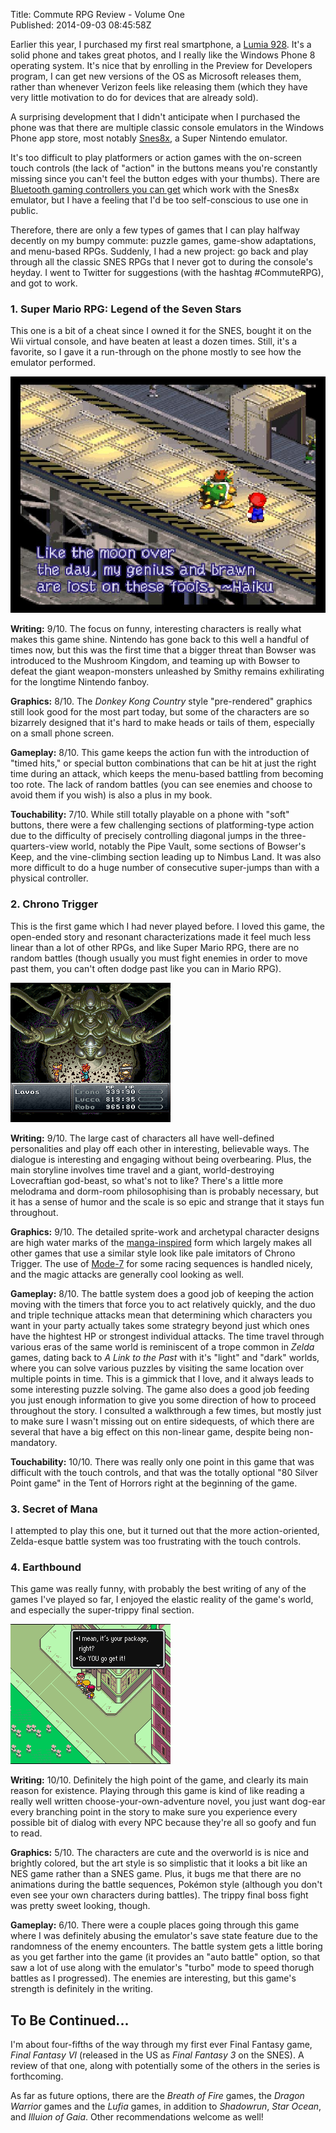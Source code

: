 ﻿Title: Commute RPG Review - Volume One  
Published: 2014-09-03 08:45:58Z

Earlier this year, I purchased my first real smartphone, a [Lumia 928](http://www.nokia.com/us-en/phones/phone/lumia928/). It's a solid phone and takes great photos, and I really like the Windows Phone 8 operating system. It's nice that by enrolling in the Preview for Developers program, I can get new versions of the OS as Microsoft releases them, rather than whenever Verizon feels like releasing them (which they have very little motivation to do for devices that are already sold).

A surprising development that I didn't anticipate when I purchased the phone was that there are multiple classic console emulators in the Windows Phone app store, most notably [Snes8x](http://www.windowsphone.com/en-us/store/app/snes8x/f8b632b0-1cac-4acd-b66e-d2154766e92a), a Super Nintendo emulator.

It's too difficult to play platformers or action games with the on-screen touch controls (the lack of "action" in the buttons means you're constantly missing since you can't feel the button edges with your thumbs). There are [Bluetooth gaming controllers you can get](http://www.mogaanywhere.com/) which work with the Snes8x emulator, but I have a feeling that I'd be too self-conscious to use one in public.

Therefore, there are only a few types of games that I can play halfway decently on my bumpy commute: puzzle games, game-show adaptations, and menu-based RPGs. Suddenly, I had a new project: go back and play through all the classic SNES RPGs that I never got to during the console's heyday. I went to Twitter for suggestions (with the hashtag #CommuteRPG), and got to work.

### 1. Super Mario RPG: Legend of the Seven Stars

This one is a bit of a cheat since I owned it for the SNES, bought it on the Wii virtual console, and have beaten at least a dozen times. Still, it's a favorite, so I gave it a run-through on the phone mostly to see how the emulator performed.

![Super Mario RPG](../content/images/mario_rpg.jpg)

**Writing:** 9/10. The focus on funny, interesting characters is really what makes this game shine. Nintendo has gone back to this well a handful of times now, but this was the first time that a bigger threat than Bowser was introduced to the Mushroom Kingdom, and teaming up with Bowser to defeat the giant weapon-monsters unleashed by Smithy remains exhilirating for the longtime Nintendo fanboy.

**Graphics:** 8/10. The *Donkey Kong Country* style "pre-rendered" graphics still look good for the most part today, but some of the characters are so bizarrely designed that it's hard to make heads or tails of them, especially on a small phone screen.

**Gameplay:** 8/10. This game keeps the action fun with the introduction of "timed hits," or special button combinations that can be hit at just the right time during an attack, which keeps the menu-based battling from becoming too rote. The lack of random battles (you can see enemies and choose to avoid them if you wish) is also a plus in my book.

**Touchability:** 7/10. While still totally playable on a phone with "soft" buttons, there were a few challenging sections of platforming-type action due to the difficulty of precisely controlling diagonal jumps in the three-quarters-view world, notably the Pipe Vault, some sections of Bowser's Keep, and the vine-climbing section leading up to Nimbus Land. It was also more difficult to do a huge number of consecutive super-jumps than with a physical controller.

### 2. Chrono Trigger

This is the first game which I had never played before. I loved this game, the open-ended story and resonant characterizations made it feel much less linear than a lot of other RPGs, and like Super Mario RPG, there are no random battles (though usually you must fight enemies in order to move past them, you can't often dodge past like you can in Mario RPG).

![Chrono Trigger](../content/images/chrono_trigger.gif)

**Writing:** 9/10. The large cast of characters all have well-defined personalities and play off each other in interesting, believable ways. The dialogue is interesting and engaging without being overbearing. Plus, the main storyline involves time travel and a giant, world-destroying Lovecraftian god-beast, so what's not to like? There's a little more melodrama and dorm-room philosophising than is probably necessary, but it has a sense of humor and the scale is so epic and strange that it stays fun throughout.

**Graphics:** 9/10. The detailed sprite-work and archetypal character designs are high water marks of the [manga-inspired](http://en.wikipedia.org/wiki/Akira_Toriyama) form which largely makes all other games that use a similar style look like pale imitators of Chrono Trigger. The use of [Mode-7](http://en.wikipedia.org/wiki/Mode_7) for some racing sequences is handled nicely, and the magic attacks are generally cool looking as well.

**Gameplay:** 8/10. The battle system does a good job of keeping the action moving with the timers that force you to act relatively quickly, and the duo and triple technique attacks mean that determining which characters you want in your party actually takes some strategry beyond just which ones have the hightest HP or strongest individual attacks. The time travel through various eras of the same world is reminiscent of a trope common in *Zelda* games, dating back to *A Link to the Past* with it's "light" and "dark" worlds, where you can solve various puzzles by visiting the same location over multiple points in time. This is a gimmick that I love, and it always leads to some interesting puzzle solving. The game also does a good job feeding you just enough information to give you some direction of how to proceed throughout the story. I consulted a walkthrough a few times, but mostly just to make sure I wasn't missing out on entire sidequests, of which there are several that have a big effect on this non-linear game, despite being non-mandatory.

**Touchability:** 10/10. There was really only one point in this game that was difficult with the touch controls, and that was the totally optional "80 Silver Point game" in the Tent of Horrors right at the beginning of the game.

### 3. Secret of Mana

I attempted to play this one, but it turned out that the more action-oriented, Zelda-esque battle system was too frustrating with the touch controls.

### 4. Earthbound

This game was really funny, with probably the best writing of any of the games I've played so far, I enjoyed the elastic reality of the game's world, and especially the super-trippy final section.

![Earthbound](../content/images/earthbound.png)

**Writing:** 10/10. Definitely the high point of the game, and clearly its main reason for existence. Playing through this game is kind of like reading a really well written choose-your-own-adventure novel, you just want dog-ear every branching point in the story to make sure you experience every possible bit of dialog with every NPC because they're all so goofy and fun to read.

**Graphics:** 5/10. The characters are cute and the overworld is is nice and brightly colored, but the art style is so simplistic that it looks a bit like an NES game rather than a SNES game. Plus, it bugs me that there are no animations during the battle sequences, Pokémon style (although you don't even see your own characters during battles). The trippy final boss fight was pretty sweet looking, though.

**Gameplay:** 6/10. There were a couple places going through this game where I was definitely abusing the emulator's save state feature due to the randomness of the enemy encounters. The battle system gets a little boring as you get farther into the game (it provides an "auto battle" option, so that saw a lot of use along with the emulator's "turbo" mode to speed thorugh battles as I progressed). The enemies are interesting, but this game's strength is definitely in the writing.

## To Be Continued...

I'm about four-fifths of the way through my first ever Final Fantasy game, *Final Fantasy VI* (released in the US as *Final Fantasy 3* on the SNES). A review of that one, along with potentially some of the others in the series is forthcoming.

As far as future options, there are the *Breath of Fire* games, the *Dragon Warrior* games and the *Lufia* games, in addition to *Shadowrun*, *Star Ocean*, and *Illuion of Gaia*. Other recommendations welcome as well!